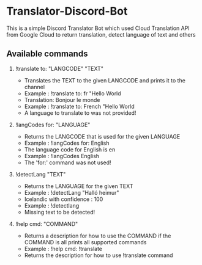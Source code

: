# Translator-Discord-Bot

This is a simple Discord Translator Bot which used Cloud Translation API from Google Cloud to return translation, detect language of text and others

## Available commands 

1. !translate to: "LANGCODE" "TEXT"
    <ul>
      <li>Translates the TEXT to the given LANGCODE and prints it to the channel</li>
      <li>Example : !translate to: fr "Hello World</li>
      <li>Translation: Bonjour le monde</li>
      <li>Example : !translate to: French "Hello World</li>
      <li>A language to translate to was not provided!</li>
    </ul>
    
2. !langCodes for: "LANGUAGE" 
    <ul>
      <li>Returns the LANGCODE that is used for the given LANGUAGE</li>
      <li>Example : !langCodes for: English</li>
      <li>The language code for English is en</li>
      <li>Example : !langCodes English</li>
      <li>The 'for:' command was not used!</li>
    </ul>
    
3. !detectLang "TEXT"
    <ul>
      <li>Returns the LANGUAGE for the given TEXT</li>
      <li>Example : !detectLang "Halló heimur"</li>
      <li>Icelandic with confidence : 100</li>
      <li>Example : !detectlang</li>
      <li>Missing text to be detected!</li>
    </ul>
    
4. !help cmd: "COMMAND" 
    <ul>
      <li>Returns a description for how to use the COMMAND if the COMMAND is all prints all supported commands</li>
      <li>Example : !help cmd: !translate</li>
      <li>Returns the description for how to use !translate command</li>
    </ul>
